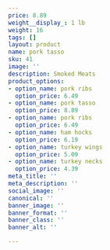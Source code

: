 ```yaml
---
price: 8.89
weight__display_: 1 lb
weight: 16
tags: []
layout: product
name: pork tasso
sku: 41
image: ''
description: Smoked Meats
product_options:
- option_name: pork ribs
  option_price: 6.49
- option_name: pork tasso
  option_price: 8.89
- option_name: pork ribs
  option_price: 6.49
- option_name: ham hocks
  option_price: 6.19
- option_name: turkey wings
  option_price: 5.09
- option_name: turkey necks
  option_price: 4.39
meta_title: ''
meta_description: ''
social_image: ''
canonical: ''
banner_image: ''
banner_format: ''
banner_class: ''
banner_alt: ''

---
```

